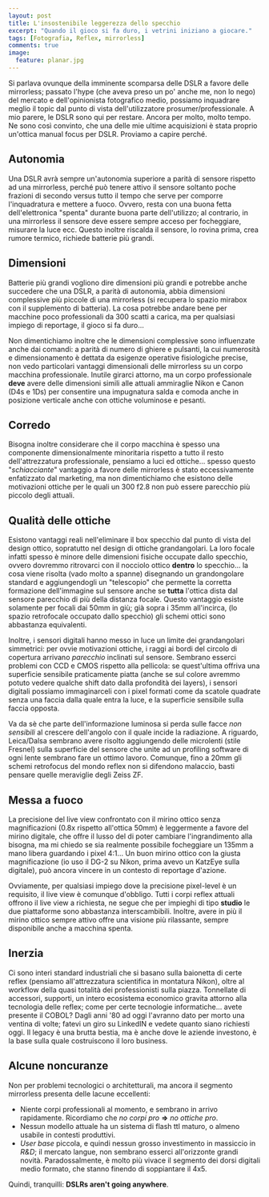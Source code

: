 ```yaml
---
layout: post
title: L'insostenibile leggerezza dello specchio
excerpt: "Quando il gioco si fa duro, i vetrini iniziano a giocare."
tags: [Fotografia, Reflex, mirrorless]
comments: true
image:
  feature: planar.jpg
---
```


Si parlava ovunque della imminente scomparsa delle DSLR a favore delle mirrorless; passato l'hype (che aveva preso un po' anche me, non lo nego) del mercato e dell'opinionista fotografico medio, possiamo inquadrare meglio il topic dal punto di vista dell'utilizzatore prosumer/professionale.
A mio parere, le DSLR sono qui per restare. Ancora per molto, molto tempo.
Ne sono così convinto, che una delle mie ultime acquisizioni è stata proprio un'ottica manual focus per DSLR.
Proviamo a capire perché.

## Autonomia
Una DSLR avrà sempre un'autonomia superiore a parità di sensore rispetto ad una mirrorless, perché può tenere attivo il sensore soltanto poche frazioni di secondo versus tutto il tempo che serve per comporre l'inquadratura e mettere a fuoco. Ovvero, resta con una buona fetta dell'elettronica "spenta" durante buona parte dell'utilizzo; al contrario, in una mirrorless il sensore deve essere sempre acceso per focheggiare, misurare la
luce ecc.
Questo inoltre riscalda il sensore, lo rovina prima, crea rumore termico, richiede batterie più grandi.

## Dimensioni
Batterie più grandi vogliono dire dimensioni più grandi e potrebbe anche succedere che una DSLR, a parità di autonomia, abbia dimensioni complessive più piccole di una mirrorless (si recupera lo spazio mirabox con il supplemento di batteria). La cosa potrebbe andare bene per macchine poco professionali da 300 scatti a carica, ma per qualsiasi impiego di reportage, il gioco si fa duro…

Non dimentichiamo inoltre che le dimensioni complessive sono influenzate anche dai comandi: a parità di
numero di ghiere e pulsanti, la cui numerosità e dimensionamento è dettata da esigenze operative fisiologiche precise, non vedo particolari vantaggi dimensionali delle mirrorless su un corpo macchina professionale.
Inutile girarci attorno, ma un corpo professionale **deve** avere delle dimensioni simili alle attuali ammiraglie Nikon e Canon (D4s e 1Ds) per consentire una impugnatura salda e comoda anche in posizione verticale anche con ottiche voluminose e pesanti.

## Corredo
Bisogna inoltre considerare che il corpo macchina è spesso una componente dimensionalmente minoritaria rispetto a tutto il resto dell'attrezzatura professionale, pensiamo a luci ed ottiche… spesso questo "*schiacciante*" vantaggio a favore delle mirrorless è stato eccessivamente enfatizzato dal marketing, ma non dimentichiamo che esistono delle motivazioni ottiche per le quali un 300 f2.8 non può essere parecchio più piccolo degli attuali.

## Qualità delle ottiche
Esistono vantaggi reali nell'eliminare il box specchio dal punto di vista del design ottico, sopratutto nel design di ottiche grandangolari. La loro focale infatti spesso è minore delle dimensioni fisiche occupate dallo specchio, ovvero dovremmo ritrovarci con il nocciolo ottico **dentro** lo specchio… la cosa viene risolta (vado molto a spanne) disegnando un grandongolare standard e aggiungendogli un "telescopio" che permette la corretta formazione dell'immagine sul sensore anche se **tutta** l'ottica dista dal sensore parecchio di più della distanza focale. Questo vantaggio esiste solamente per focali dai 50mm in giù; già sopra i 35mm all'incirca, (lo spazio retrofocale occupato dallo specchio) gli schemi ottici sono
abbastanza equivalenti. 

Inoltre, i sensori digitali hanno messo in luce un limite dei grandangolari simmetrici: per ovvie motivazioni ottiche, i raggi ai bordi del circolo di copertura arrivano *parecchio* inclinati sul sensore. Sembrano esserci
problemi con CCD e CMOS rispetto alla pellicola: se quest'ultima offriva una superficie sensibile praticamente piatta (anche se sul colore avremmo potuto vedere qualche shift dato dalla profondità dei layers), i sensori digitali possiamo immaginarceli con i pixel formati come da scatole quadrate senza una faccia dalla quale entra la luce, e la superficie sensibile sulla faccia opposta. 

Va da sè che parte dell'informazione luminosa si perda sulle facce *non sensibili* al crescere dell'angolo con il quale incide la radiazione. A riguardo, Leica/Dalsa sembrano avere risolto aggiungendo delle microlenti (stile Fresnel) sulla superficie del sensore che unite ad un profiling software di ogni lente sembrano fare un ottimo lavoro. Comunque, fino a 20mm gli schemi retrofocus del mondo reflex non si difendono malaccio, basti pensare quelle meraviglie degli Zeiss ZF.

## Messa a fuoco
La precisione del live view confrontato con il mirino ottico senza magnificazioni (0.8x rispetto all'ottica 50mm) è leggermente a favore del mirino digitale, che offre il lusso del di poter cambiare l'ingrandimento alla bisogna, ma mi chiedo se sia realmente possibile focheggiare un 135mm a mano libera guardando i pixel 4:1… Un buon mirino ottico con la giusta magnificazione (io uso il DG-2 su Nikon, prima avevo un KatzEye sulla digitale), può ancora vincere in un contesto di reportage d'azione.

Ovviamente, per qualsiasi impiego dove la precisione pixel-level è un requisito, il live view è comunque d'obbligo.
Tutti i corpi reflex attuali offrono il live view a richiesta, ne segue che per impieghi di tipo **studio** le due piattaforme sono abbastanza interscambibili. Inoltre, avere in più il mirino ottico sempre attivo offre una visione più rilassante, sempre disponibile anche a macchina spenta.

## Inerzia
Ci sono interi standard industriali che si basano sulla baionetta di certe reflex (pensiamo all'attrezzatura scientifica in montatura Nikon), oltre al workflow della quasi totalità dei professionisti sulla piazza.
Tonnellate di accessori, supporti, un intero ecosistema economico gravita attorno alla tecnologia delle reflex; come per certe tecnologie informatiche… avete presente il COBOL? Dagli anni '80 ad oggi l'avranno dato per morto una ventina di volte; fatevi un giro su LinkedIN e vedete quanto siano richiesti oggi. Il legacy è una brutta bestia, ma è anche dove le aziende investono, è la base sulla quale costruiscono il loro business. 

## Alcune noncuranze
Non per problemi tecnologici o architetturali, ma ancora il segmento mirrorless presenta delle lacune eccellenti:

* Niente corpi professionali al momento, e sembrano in arrivo rapidamente. Ricordiamo che *no corpi pro* **=>** *no
  ottiche pro*.
* Nessun modello attuale ha un sistema di flash ttl maturo, o almeno usabile in contesti produttivi.
* *User base* piccola, e quindi nessun grosso investimento in massiccio in *R&D*; il mercato langue, non sembrano esserci all'orizzonte grandi novità. Paradossalmente, è molto più vivace il segmento dei dorsi digitali medio formato, che stanno finendo di soppiantare il 4x5.

Quindi, tranquilli: **DSLRs aren't going anywhere**.
